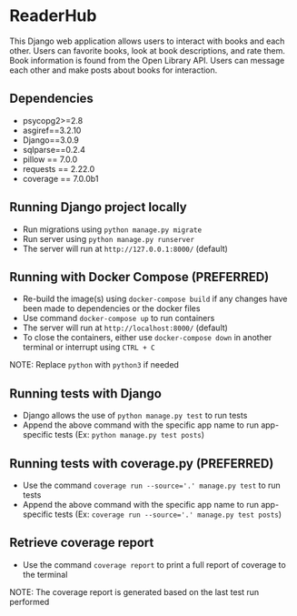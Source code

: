 # ReaderHub
This Django web application allows users to interact with books and each other. Users can favorite books, look at book descriptions, and rate them. Book information is found
from the Open Library API. Users can message each other and make posts about books for interaction.

## Dependencies

- psycopg2>=2.8
- asgiref==3.2.10
- Django==3.0.9
- sqlparse==0.2.4
- pillow == 7.0.0
- requests == 2.22.0
- coverage == 7.0.0b1

## Running Django project locally

- Run migrations using `python manage.py migrate`
- Run server using `python manage.py runserver`
- The server will run at `http://127.0.0.1:8000/` (default)

## Running with Docker Compose (PREFERRED)

- Re-build the image(s) using `docker-compose build` if any changes have been made to dependencies or the docker files
- Use command `docker-compose up` to run containers
- The server will run at `http://localhost:8000/` (default)
- To close the containers, either use `docker-compose down` in another terminal or interrupt using `CTRL + C`

NOTE: Replace `python` with `python3` if needed

## Running tests with Django

- Django allows the use of `python manage.py test` to run tests
- Append the above command with the specific app name to run app-specific tests (Ex: `python manage.py test posts`)

## Running tests with coverage.py (PREFERRED)

- Use the command `coverage run --source='.' manage.py test` to run tests
- Append the above command with the specific app name to run app-specific tests (Ex: `coverage run --source='.' manage.py test posts`)

## Retrieve coverage report

- Use the command `coverage report` to print a full report of coverage to the terminal

NOTE: The coverage report is generated based on the last test run performed
